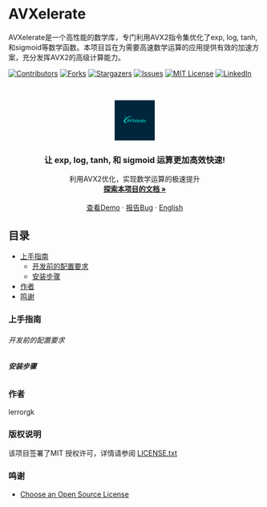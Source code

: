 

# AVXelerate

AVXelerate是一个高性能的数学库，专门利用AVX2指令集优化了exp, log, tanh, 和sigmoid等数学函数。本项目旨在为需要高速数学运算的应用提供有效的加速方案，充分发挥AVX2的高级计算能力。

<!-- PROJECT SHIELDS -->

[![Contributors][contributors-shield]][contributors-url]
[![Forks][forks-shield]][forks-url]
[![Stargazers][stars-shield]][stars-url]
[![Issues][issues-shield]][issues-url]
[![MIT License][license-shield]][license-url]
[![LinkedIn][linkedin-shield]][linkedin-url]

<!-- PROJECT LOGO -->
<br />

<p align="center">
  <a href="https://github.com/lerrorgk/AVXelerate/">
    <img src="images/logo.png" alt="Logo" width="80" height="80">
  </a>

  <h3 align="center">让 exp, log, tanh, 和 sigmoid 运算更加高效快速!</h3>
  <p align="center">
    利用AVX2优化，实现数学运算的极速提升
    <br />
    <a href="https://github.com/lerrorgk/AVXelerate"><strong>探索本项目的文档 »</strong></a>
    <br />
    <br />
    <a href="https://github.com/lerrorgk/AVXelerate/">查看Demo</a>
    ·
    <a href="https://github.com/lerrorgk/AVXelerate/issues">报告Bug</a>
    ·
    <a href="https://github.com/lerrorgk/AVXelerate/blob/main/README.md">English</a>
  </p>

</p>


 
## 目录

- [上手指南](#上手指南)
  - [开发前的配置要求](#开发前的配置要求)
  - [安装步骤](#安装步骤)
- [作者](#作者)
- [鸣谢](#鸣谢)

### 上手指南

###### 开发前的配置要求



###### **安装步骤**


### 作者

lerrorgk

### 版权说明

该项目签署了MIT 授权许可，详情请参阅 [LICENSE.txt](https://github.com/lerrorgk/AVXelerate/blob/master/LICENSE.txt)

### 鸣谢

- [Choose an Open Source License](https://choosealicense.com)

<!-- links -->
[your-project-path]:lerrorgk/AVXelerate
[contributors-shield]: https://img.shields.io/github/contributors/lerrorgk/AVXelerate.svg?style=flat-square
[contributors-url]: https://github.com/lerrorgk/AVXelerate/graphs/contributors
[forks-shield]: https://img.shields.io/github/forks/lerrorgk/AVXelerate.svg?style=flat-square
[forks-url]: https://github.com/lerrorgk/AVXelerate/network/members
[stars-shield]: https://img.shields.io/github/stars/lerrorgk/AVXelerate.svg?style=flat-square
[stars-url]: https://github.com/lerrorgk/AVXelerate/stargazers
[issues-shield]: https://img.shields.io/github/issues/lerrorgk/AVXelerate.svg?style=flat-square
[issues-url]: https://img.shields.io/github/issues/lerrorgk/AVXelerate.svg
[license-shield]: https://img.shields.io/github/license/lerrorgk/AVXelerate.svg?style=flat-square
[license-url]: https://github.com/lerrorgk/AVXelerate/blob/main/LICENSE.txt
[linkedin-shield]: https://img.shields.io/badge/-LinkedIn-black.svg?style=flat-square&logo=linkedin&colorB=555
[linkedin-url]: https://linkedin.com/in/shaojintian
